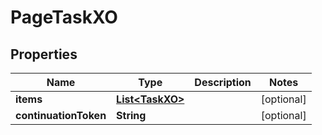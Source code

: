# PageTaskXO

## Properties
Name | Type | Description | Notes
------------ | ------------- | ------------- | -------------
**items** | [**List&lt;TaskXO&gt;**](TaskXO.md) |  |  [optional]
**continuationToken** | **String** |  |  [optional]
